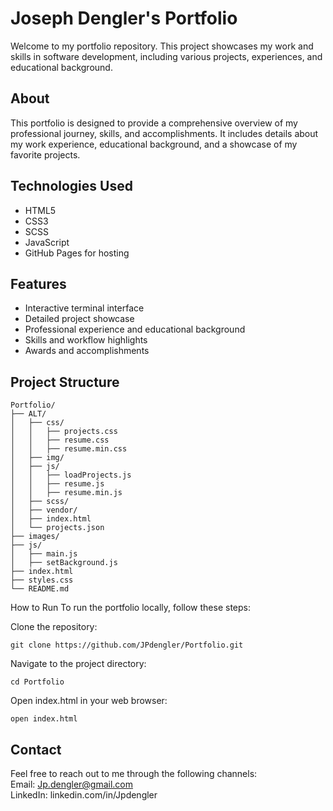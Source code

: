 # Joseph Dengler's Portfolio

Welcome to my portfolio repository. This project showcases my work and skills in software development, including various projects, experiences, and educational background.

## About

This portfolio is designed to provide a comprehensive overview of my professional journey, skills, and accomplishments. It includes details about my work experience, educational background, and a showcase of my favorite projects. 

## Technologies Used

- HTML5
- CSS3
- SCSS
- JavaScript
- GitHub Pages for hosting

## Features

- Interactive terminal interface
- Detailed project showcase
- Professional experience and educational background
- Skills and workflow highlights
- Awards and accomplishments

## Project Structure

```plaintext
Portfolio/
├── ALT/
│   ├── css/
│   │   ├── projects.css
│   │   ├── resume.css
│   │   ├── resume.min.css
│   ├── img/
│   ├── js/
│   │   ├── loadProjects.js
│   │   ├── resume.js
│   │   ├── resume.min.js
│   ├── scss/
│   ├── vendor/
│   ├── index.html
│   └── projects.json
├── images/
├── js/
│   ├── main.js
│   ├── setBackground.js
├── index.html
├── styles.css
└── README.md
```
How to Run
To run the portfolio locally, follow these steps:

Clone the repository:
```plaintext
git clone https://github.com/JPdengler/Portfolio.git
```
Navigate to the project directory:
```plaintext
cd Portfolio
```
Open index.html in your web browser:
```plaintext
open index.html
```

## Contact
Feel free to reach out to me through the following channels:
<br/>
Email: Jp.dengler@gmail.com
<br/>
LinkedIn: linkedin.com/in/Jpdengler


